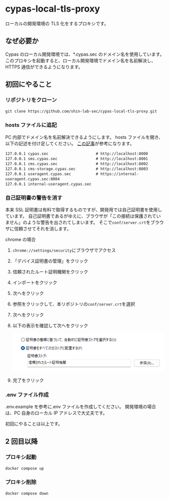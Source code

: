 # cypas-local-tls-proxy

ローカルの開発環境の TLS 化をするプロキシです。

## なぜ必要か

Cypas のローカル開発環境では、\*.cypas.sec のドメイン名を使用しています。
このプロキシを起動すると、ローカル開発環境でドメイン名を名前解決し、HTTPS 通信ができるようになります。

## 初回にやること

### リポジトリをクローン

```
git clone https://github.com/shin-lab-sec/cypas-local-tls-proxy.git
```

### hosts ファイルに追記

PC 内部でドメイン名を名前解決できるようにします。
hosts ファイルを開き、以下の記述を付け足してください。
[この記事](https://complesso.jp/12624)が参考になります。

```
127.0.0.1 cypas.sec                     # http://localhost:8000
127.0.0.1 sms.cypas.sec                 # http://localhost:8001
127.0.0.1 cms.cypas.sec                 # http://localhost:8002
127.0.0.1 cms-storage.cypas.sec         # http://localhost:8003
127.0.0.1 useragent.cypas.sec           # https://internal-useragent.cypas.sec:8004
127.0.0.1 internal-useragent.cypas.sec
```

### 自己証明書の警告を消す

本来 SSL 証明書は有料で取得するものですが、開発用では自己証明書を使用しています。
自己証明書であるがゆえに、ブラウザが「この接続は保護されていません」のような警告を出されてしまいます。
そこで`conf/server.crt`をブラウザに信頼させてそれを消します。

chrome の場合

1. `chrome://settings/security`にブラウザでアクセス
2. 「デバイス証明書の管理」をクリック
3. 信頼されたルート証明機関をクリック
4. インポートをクリック
5. 次へをクリック
6. 参照をクリックして、本リポジトリの`conf/server.crt`を選択
7. 次へをクリック
8. 以下の表示を確認して次へをクリック

   <img src="image/image1.png" width="500px">

9. 完了をクリック

### .env ファイル作成

.env.example を参考に.env ファイルを作成してください。
開発環境の場合は、PC 自身のローカル IP アドレスで大丈夫です。

初回にやることは以上です。

## 2 回目以降

### プロキシ起動

```
docker compose up
```

### プロキシ削除

```
docker compose down
```
